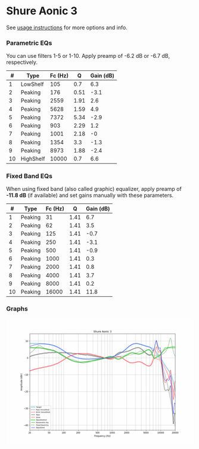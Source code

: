 # Shure Aonic 3
See [usage instructions](https://github.com/jaakkopasanen/AutoEq#usage) for more options and info.

### Parametric EQs
You can use filters 1-5 or 1-10. Apply preamp of -6.2 dB or -6.7 dB, respectively.

|   # | Type      |   Fc (Hz) |    Q |   Gain (dB) |
|-----|-----------|-----------|------|-------------|
|   1 | LowShelf  |       105 | 0.7  |         6.3 |
|   2 | Peaking   |       176 | 0.51 |        -3.1 |
|   3 | Peaking   |      2559 | 1.91 |         2.6 |
|   4 | Peaking   |      5628 | 1.59 |         4.9 |
|   5 | Peaking   |      7372 | 5.34 |        -2.9 |
|   6 | Peaking   |       903 | 2.29 |         1.2 |
|   7 | Peaking   |      1001 | 2.18 |        -0   |
|   8 | Peaking   |      1354 | 3.3  |        -1.3 |
|   9 | Peaking   |      8973 | 1.88 |        -2.4 |
|  10 | HighShelf |     10000 | 0.7  |         6.6 |

### Fixed Band EQs
When using fixed band (also called graphic) equalizer, apply preamp of **-11.8 dB** (if available) and set gains manually with these parameters.

|   # | Type    |   Fc (Hz) |    Q |   Gain (dB) |
|-----|---------|-----------|------|-------------|
|   1 | Peaking |        31 | 1.41 |         6.7 |
|   2 | Peaking |        62 | 1.41 |         3.5 |
|   3 | Peaking |       125 | 1.41 |        -0.7 |
|   4 | Peaking |       250 | 1.41 |        -3.1 |
|   5 | Peaking |       500 | 1.41 |        -0.9 |
|   6 | Peaking |      1000 | 1.41 |         0.3 |
|   7 | Peaking |      2000 | 1.41 |         0.8 |
|   8 | Peaking |      4000 | 1.41 |         3.7 |
|   9 | Peaking |      8000 | 1.41 |         0.2 |
|  10 | Peaking |     16000 | 1.41 |        11.8 |

### Graphs
![](./Shure%20Aonic%203.png)
